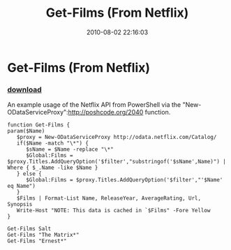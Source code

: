 ﻿---
pid:            2041
poster:         Joel Bennett
title:          Get-Films (From Netflix)
date:           2010-08-02 22:16:03
format:         posh
parent:         0
parent:         0

---

# Get-Films (From Netflix)

### [download](2041.ps1)

An example usage of the Netflix API from PowerShell via the "New-ODataServiceProxy":http://poshcode.org/2040 function.

```posh
function Get-Films {
param($Name)
   $proxy = New-ODataServiceProxy http://odata.netflix.com/Catalog/
   if($Name -match "\*") {
      $sName = $Name -replace "\*" 
      $Global:Films = $proxy.Titles.AddQueryOption('$filter',"substringof('$sName',Name)") | Where { $_.Name -like $Name }
   } else {
      $Global:Films = $proxy.Titles.AddQueryOption('$filter',"'$Name' eq Name")
   }
   $Films | Format-List Name, ReleaseYear, AverageRating, Url, Synopsis
   Write-Host "NOTE: This data is cached in `$Films" -Fore Yellow
}

Get-Films Salt
Get-Films "The Matrix*"
Get-Films "Ernest*"
```

